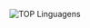 ![TOP Linguagens](https://github-readme-stats.vercel.app/api/top-langs/?username=DiegoCard117&layout=compact&theme=radical)




